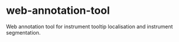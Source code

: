# web-annotation-tool
Web annotation tool for instrument tooltip localisation and instrument segmentation.

